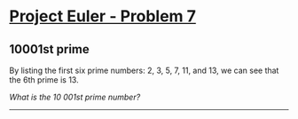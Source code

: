 [Project Euler - Problem 7](https://projecteuler.net/problem=7)
======

10001st prime
------

By listing the first six prime numbers: 2, 3, 5, 7, 11, and 13, we can see that
the 6th prime is 13.

*What is the 10 001st prime number?*

-----
